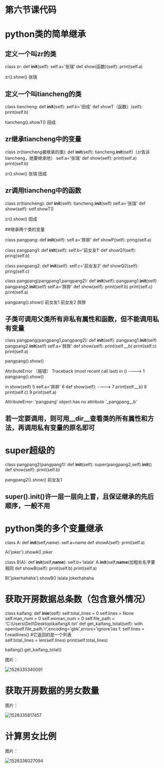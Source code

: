 # 第六节课代码

# python类的简单继承

## 定义一个叫zr的类

class zr:
    def __init__(self):
        self.a='张瑞'
    def show(函数)(self):
        print(self.a)
        

zr().show()
张瑞

## 定义一个叫tiancheng的类

class tiancheng:
    def __init__(self):
        self.b='田成'
    def showT（函数）(self):
        print(self.b)
        

tiancheng().showT()
田成

## zr继承tiancheng中的变量

class zr(tiancheng被继承的类):
    def __init__(self):
        tiancheng.__init__(self)（zr告诉tiancheng，她要继承他）
        self.a='张瑞'
    def show(self):
        print(self.a)
        print(self.b)
        

zr().show()
张瑞
田成

## zr调用tiancheng中的函数

class zr(tiancheng):
    def __init__(self):
        tiancheng.__init__(self)
        self.a='张瑞'
    def show(self):
        self.showT()
        

zr().show()
田成

##继承两个类的变量

 class pangpang:
    def __init__(self):
        self.a='胖胖'
    def showP(self):
        pring(self.a)
        

class pangpang1:
    def __init__(self):
        self.b='前女友1'
    def showQ1(self):
        pring(self.b)
        

class pangpang2:
    def __init__(self):
        self.c='前女友2'
    def showQ2(self):
        pring(self.c)
        

class pangpang(pangpang1,pangpang2):
    def __init__(self):
        pangpang1.__init__(self)
        pangpang2.__init__(self)
        self.a='胖胖'
    def show(self):
        print(self.b)
        print(self.c)
        print(self.a)
        

pangpang().show()
前女友1
前女友2
胖胖

## 子类可调用父类所有非私有属性和函数，但不能调用私有变量

class pangpang(pangpang1,pangpang2):
    def __init__(self):
        pangpang1.__init__(self)
        pangpang2.__init__(self)
        self.a='胖胖'
    def show(self):
        print(self.__b)
        print(self.c)
        print(self.a)
        

pangpang().show()



AttributeError （报错）                           Traceback (most recent call last)
<ipython-input-344-9a8d499f4ab5> in <module>()
----> 1 pangpang().show()

<ipython-input-343-d6b9ab5e9b66> in show(self)
      5         self.a='胖胖'
      6     def show(self):
----> 7         print(self.__b)
      8         print(self.c)
      9         print(self.a)

AttributeError: 'pangpang' object has no attribute '_pangpang__b'

## 若一定要调用，则可用__dir__查看类的所有属性和方法，再调用私有变量的原名即可

# super超级的

class pangpang2(pangpang1):
    def __init__(self):
        super(pangpang2,self).__init__()
    def show(self):
        print(self.b)
        

pangpang2().show()
前女友1

## super().__init__()许一层一层向上冒，且保证继承的先后顺序，一般不用



# python类的多个变量继承



class A:
    def __init__(self,name):
        self.a=name
    def showA(self):
        print(self.a)
        

A('joker').showA()
joker



class B(A):
    def __init__(self,**name**):
        self.b='lalala'
        A.__init__(self,**name**)加粗处名字要相同
    def showB(self):
        print(self.b)
        print(self.a)
        

B('jokerhahaha').showB()
lalala
jokerhahaha

# 获取开房数据总条数（包含意外情况）

class kaifang:
    def __inie__(self):
        self.total_lines = 0
        self.lines = None
        self.man_num = 0
        self.woman_num = 0
        self.file_path = 'C:\\Users\\Dell\\Desktop\\kaifangX.txt'
    def get_kaifang_total(self):
            with open(self.file_path,'r',encoding='gbk',errors='ignore')as f:
                self.lines = f.readlines()    #它返回的是一个列表    
                self.total_lines = len(self.lines)
                print(self.total_lines)



kaifang().get_kaifang_total()

图片：

![1528335340091](C:\Users\dell\AppData\Local\Temp\1528335340091.png)

# 获取开房数据的男女数量

图片：



![1528335817457](C:\Users\dell\AppData\Local\Temp\1528335817457.png)

# 计算男女比例

图片：

![1528336027094](C:\Users\dell\AppData\Local\Temp\1528336027094.png)
